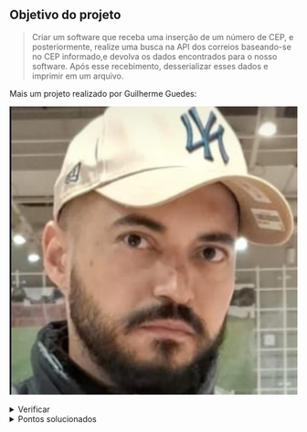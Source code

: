 ## Objetivo do projeto


> Criar um software que receba uma inserção de um 
> número de CEP, e posteriormente, realize uma busca
> na API dos correios baseando-se no CEP informado,e 
> devolva os dados encontrados para o nosso software.
> Após esse recebimento, desserializar esses dados e 
> imprimir em um arquivo.

Mais um projeto realizado por Guilherme Guedes:


![Dev](https://github.com/guilhermeguedesgag/images/blob/710f5a5440452a288e1e5b48cc909525ca73d178/Captura%20de%20tela%20de%202024-03-04%2021-38-07.png)


<details> 
<summary> Verificar        </summary>

* Arrumar foto projeto deixar diretorio publico
* Dar um clean no projeto







</details>

<details> 
<summary> Pontos solucionados</summary>

- Ao digitar CEP que  não existe na API, não encerrar a aplicação.(10/07)

- Imprimindo o print do erro, quando não encontrava o cep ele imprimia o 
json com erro(10/07).

- Retirar mensagem de "erro na busca, entrada não encontrada
    quando Sim"(11/07).
- Inserido um replace para formatar o cep.(09/07)

- Quando digitar caracteres alpha numéricos no Cep, dar uma tratativa(11/07).

- Solicitando nova inserçao do cep: S.: Inseri Sys.exit.0
</details>